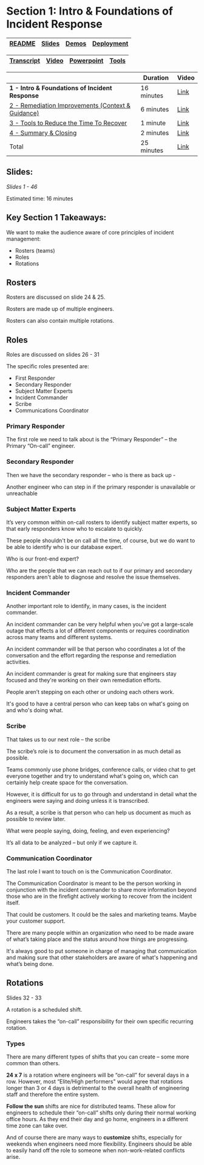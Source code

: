 # Section 1: Intro & Foundations of Incident Response

| [README](/ops20/README.md) | [Slides](/ops20/slides/README.md) | [Demos](/ops20/demos/README.md) | [Deployment](/ops20/deployment/README.md) | 
|--------|-------|------------|-----------|

| [Transcript](../../script/OPS20_Speaking_Script.md) | [Video](https://globaleventcdn.blob.core.windows.net/assets/ops/ops20/video/02_Presentation_Section_One.mp4) | [Powerpoint](https://globaleventcdn.blob.core.windows.net/assets/ops/ops20/slides/OPS20_Responding_to_Incidents_Oct3.pptx) | [Tools](/ops20/tools/README.md) |
|------------|-------|------------|-------|

|   | Duration | Video |
|----------|----------|-------|
|**1 - Intro & Foundations of Incident Response**|16 minutes |[Link](https://globaleventcdn.blob.core.windows.net/assets/ops/ops20/video/02_Presentation_Section_One.mp4)
| [2 - Remediation Improvements (Context & Guidance)](../../section/02/README.md)|6 minutes  |[Link](https://globaleventcdn.blob.core.windows.net/assets/ops/ops20/video/02_Presentation_Section_Two.mp4)
| [3 - Tools to Reduce the Time To Recover ](../../section/03/README.md)|1 minute   |[Link](https://globaleventcdn.blob.core.windows.net/assets/ops/ops20/video/02_Presentation_Section_Three.mp4)
|[4 - Summary & Closing](../../section/04/README.md)|2 minutes  |[Link](https://globaleventcdn.blob.core.windows.net/assets/ops/ops20/video/02_Presentation_Section_Four.mp4)
|Total       |25 minutes|[Link](https://globaleventcdn.blob.core.windows.net/assets/ops/ops20/video/OPS20_Final_Full.mp4) 



## Slides:

*Slides 1 - 46*

Estimated time: 16 minutes




## Key Section 1 Takeaways:

We want to make the audience aware of core principles of incident management:

- Rosters (teams)
- Roles
- Rotations

## Rosters

Rosters are discussed on slide 24 & 25.

Rosters are made up of multiple engineers.

Rosters can also contain multiple rotations.

## Roles

Roles are discussed on slides 26 - 31

The specific roles presented are:

- First Responder
- Secondary Responder
- Subject Matter Experts
- Incident Commander
- Scribe
- Communications Coordinator

### **Primary Responder**

The first role we need to talk about is the “Primary Responder” – the Primary “On-call” engineer.

### **Secondary Responder**

Then we have the secondary responder – who is there as back up -

Another engineer who can step in if  the primary responder is unavailable or unreachable

### **Subject Matter Experts**

It’s very common within on-call rosters to identify subject matter experts, so that early responders know who to escalate to quickly.

These people shouldn't be on call all the time, of course, but we do want to be able to identify who is our database expert. 

Who is our front-end expert?

Who are the people that we can reach out to if our primary and secondary responders aren't able to diagnose and resolve the issue themselves.

### **Incident Commander**

Another important role to identify, in many cases, is the incident commander.

An incident commander can be very helpful when you've got a large-scale outage that effects a
lot of different components or requires coordination across many teams and different systems.

An incident commander will be that person who coordinates a lot of the conversation and the effort regarding the response and remediation activities.

An incident commander is great for making sure that engineers stay focused and they're working on their own remediation efforts.

People aren’t stepping on each other or undoing each others work. 

It's good to have a central person who can keep tabs on what's going on and who's doing what.

### **Scribe**

That takes us to our next role – the scribe

The scribe’s role is to document the conversation in as much detail as possible.

Teams commonly use phone bridges, conference calls, or video chat to get everyone together and try to understand what's
going on, which can certainly help create space for the conversation.

However, it is difficult for us to go through and understand in detail what the engineers were saying and doing unless it is transcribed.

As a result, a scribe is that person who can help us document as much as possible to review later.

What were people saying, doing, feeling, and even experiencing? 

It’s all data to be analyzed – but only if we capture it.

### **Communication Coordinator**

The last role I want to touch on is the Communication Coordinator.

The Communication Coordinator is meant to be the person working in conjunction with the incident commander to share more
information beyond those who are in the firefight actively working to recover from the incident itself.

That could be customers. It could be the sales and marketing teams. Maybe your customer support.

There are many people within an organization who need to be made aware of what’s taking place and the status around how things are progressing.

It's always good to put someone in charge of managing that communication and making sure that other stakeholders are aware of what's happening and what’s being done.

## Rotations

Slides 32 - 33

A rotation is a scheduled shift.

Engineers takes the “on-call” responsibility for their own specific recurring rotation.

### **Types**

There are many different types of shifts that you can create – some more common than others.

**24 x 7** is a rotation where engineers will be “on-call” for several days in a row. However, most “Elite/High performers" would agree that rotations longer than 3 or 4 days is detrimental to the overall health of engineering staff and therefore the entire system.

**Follow the sun** shifts are nice for distributed teams. These allow for engineers to schedule their “on-call” shifts only during their normal working office hours. As they end their day and go home, engineers in a different time zone can take over.

And of course there are many ways to **customize** shifts, especially for weekends when engineers need more flexibility. Engineers should be able to easily hand off the role to someone when non-work-related conflicts arise.
